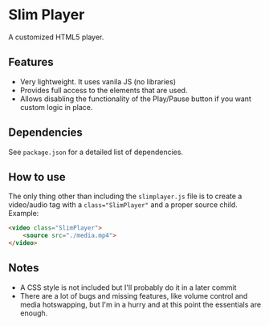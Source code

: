 Slim Player
==========

A customized HTML5 player.

Features
--------

* Very lightweight. It uses vanila JS (no libraries)
* Provides full access to the elements that are used.
* Allows disabling the functionality of the Play/Pause button if you want custom logic in place.

Dependencies
------------

See ``package.json`` for a detailed list of dependencies.

How to use
----------

The only thing other than including the ``slimplayer.js`` file is to create a video/audio tag with a ``class="SlimPlayer"`` and a proper source child.<br>
Example: 
```HTML
<video class="SlimPlayer">
    <source src="./media.mp4">
</video> 
```


Notes
-----

* A CSS style is not included but I'll probably do it in a later commit
* There are a lot of bugs and missing features, like volume control and media hotswapping, but I'm in a hurry and at this point the essentials are enough.